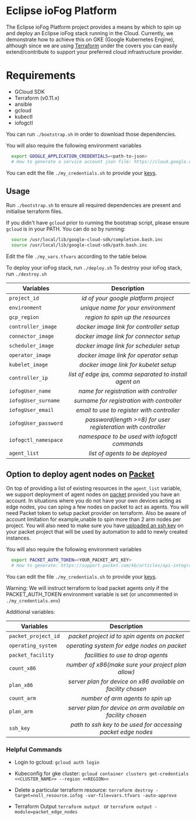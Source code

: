 # Eclipse ioFog Platform

The Eclipse ioFog Platform project provides a means by which to spin up and deploy an Eclipse ioFog stack running
in the Cloud. Currently, we demonstrate how to achieve this on GKE (Google Kubernetes Engine), although since we are using 
[Terraform](https://www.terraform.io/) under the covers you can easily extend/contribute to support your preferred 
cloud infrastructure provider.

# Requirements

* GCloud SDK 
* Terraform (v0.11.x)
* ansible
* gcloud
* kubectl
* iofogctl

You can run `./bootstrap.sh` in order to download those dependencies.

You will also require the following environment variables
```sh
  export GOOGLE_APPLICATION_CREDENTIALS=<path-to-json>
  # How to generate a service account json file: https://cloud.google.com/iam/docs/creating-managing-service-account-keys
```
You can edit the file `./my_credentials.sh` to provide your [keys](https://cloud.google.com/iam/docs/creating-managing-service-account-keys).

## Usage

Run `./bootstrap.sh` to ensure all required dependencies are present and initialise terraform files.

If you didn't have `gcloud` prior to running the bootstrap script, please ensure `gcloud` is in your PATH.
You can do so by running:
```sh
  source /usr/local/lib/google-cloud-sdk/completion.bash.inc
  source /usr/local/lib/google-cloud-sdk/path.bash.inc
```

Edit the file `./my_vars.tfvars` according to the table below.

To deploy your ioFog stack, run `./deploy.sh`
To destroy your ioFog stack, run `./destroy.sh`

| Variables              | Description                                                  |
| -----------------------|:------------------------------------------------------------:|
| `project_id`           | *id of your google platform project*                         |
| `environment`          | *unique name for your environment*                           |
| `gcp_region`           | *region to spin up the resources*                            |
| `controller_image`     | *docker image link for controller setup*                     |
| `connector_image`      | *docker image link for connector setup*                      |
| `scheduler_image`      | *docker image link for scheduler setup*                      |
| `operator_image`       | *docker image link for operator setup*                       |
| `kubelet_image`        | *docker image link for kubelet setup*                        |
| `controller_ip`        | *list of edge ips, comma separated to install agent on*      |
| `iofogUser_name`       | *name for registration with controller*                      |
| `iofogUser_surname`    | *surname for registration with controller*                   |
| `iofogUser_email`      | *email to use to register with controller*                   |
| `iofogUser_password`   | *password(length >=8) for user registeration with controller*|
| `iofogctl_namespace`   | *namespace to be used with iofogctl commands*                |
| `agent_list`           | *list of agents to be deployed*                              |


## Option to deploy agent nodes on [Packet](https://www.packet.com/)
On top of providing a list of existing resources in the `agent_list` variable, we support deployment of agent nodes on [packet](https://www.packet.com/) provided you have an account.
In situations where you do not have your own devices acting as edge nodes, you can sping a few nodes on packet to act as agents. You will need Packet token to setup packet provider on terraform. Also be aware of account limitation for example,unable to spin more than 2 arm nodes per project. 
You will also need to make sure you have [uploaded an ssh key](https://support.packet.com/kb/articles/ssh-access) on your packet project that will be used by automation to add to newly created instances.

You will also require the following environment variables
```sh
  export PACKET_AUTH_TOKEN=<YOUR_PACKET_API_KEY>
  # How to generate: https://support.packet.com/kb/articles/api-integrations
```
You can edit the file `./my_credentials.sh` to provide your [keys](https://support.packet.com/kb/articles/api-integrations).

Warning: We will instruct terraform to load packet agents only if the PACKET_AUTH_TOKEN environment variable is set (or uncommented in `./my_credentials.env`)

Additional variables:

| Variables              | Description                                                  |
| -----------------------|:------------------------------------------------------------:|
| `packet_project_id`    | *packet project id to spin agents on packet*                 |
| `operating_system`     | *operating system for edge nodes on packet*                  |
| `packet_facility`      | *facilities to use to drop agents*                           |
| `count_x86`            | *number of x86(make sure your project plan allow)*           |
| `plan_x86`             | *server plan for device on x86 available on facility chosen* |
| `count_arm`            | *number of arm agents to spin up*                            |
| `plan_arm`             | *server plan for device on arm available on facility chosen* |
| `ssh_key`              | *path to ssh key to be used for accessing packet edge nodes* |

### Helpful Commands

- Login to gcloud: `gcloud auth login`

- Kubeconfig for gke cluster: `gcloud container clusters get-credentials <<CLUSTER_NAME>> --region <<REGION>>`

- Delete a particular terraform resource: `terraform destroy -target=null_resource.iofog -var-file=vars.tfvars -auto-approve`

- Terraform Output `terraform output ` or `terraform output -module=packet_edge_nodes`